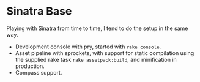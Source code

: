 # Sinatra Base

Playing with Sinatra from time to time, I tend to do the setup in the same way.

- Development console with pry, started with `rake console`.
- Asset pipeline with sprockets, with support for static compilation using
  the supplied rake task `rake assetpack:build`, and minification in production.
- Compass support.
